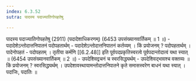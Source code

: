 ```yaml
---
index: 6.3.52
sutra: पादस्य पदाज्यातिगोपहतेषु

---
```

पादस्य पदाज्यातिगोपहतेषु (2911) (पदादेशाधिकरणम्) (6453 उपसंख्यानवार्तिकम् ॥ 1 ॥) - पदादेशेऽन्तोदात्तनिपातनं पदोपहतार्थम् - पदादेशेऽन्तोदात्तनिपातनं कर्तव्यम् । किं प्रयोजनम् ? पदोपहतार्थम् । पादेनोपहतं  -  पदोपहतम् । तृतीया कर्मणि [[6.2.48]] इति पूर्वपदप्रकृतिस्वरत्वे पूर्वपदान्तोदात्वं यथा स्यात् ॥ (6454 उपसंख्यानवार्तिकम् ॥ 2 ॥) - उपदेशिवद्वचनं च स्वरसिद्ध्यर्थम् - उपदेशिवद्भावश्च वक्तव्यः ॥ किं प्रयोजनम् ? स्वरसिद्ध्यर्थम् । उपदेशावस्थायामन्तोदात्तनिपातने कृते समासस्वरेण बाधनं यथा स्यात् । पदाजिः, पदातिः ॥